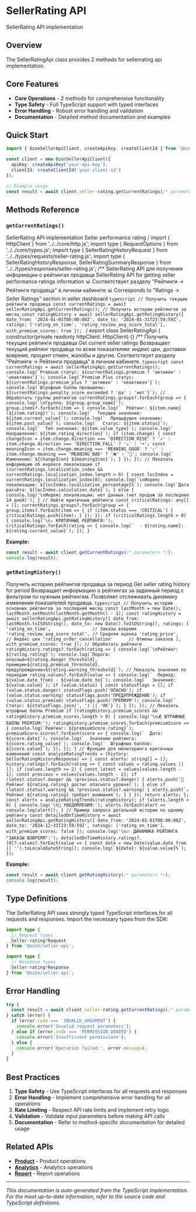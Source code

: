 # SellerRating API

SellerRating API implementation

## Overview

The SellerRatingApi class provides 2 methods for sellerrating api implementation.

## Core Features

- **Core Operations** - 2 methods for comprehensive functionality
- **Type Safety** - Full TypeScript support with typed interfaces
- **Error Handling** - Robust error handling and validation
- **Documentation** - Detailed method documentation and examples

## Quick Start

```typescript
import { OzonSellerApiClient, createApiKey, createClientId } from '@ozon/seller-api';

const client = new OzonSellerApiClient({
  apiKey: createApiKey('your-api-key'),
  clientId: createClientId('your-client-id')
});

// Example usage
const result = await client.seller-rating.getCurrentRatings(/* parameters */);
```

## Methods Reference

### `getCurrentRatings()`

SellerRating API implementation Seller performance rating / import { HttpClient } from '../../core/http.js'; import type { RequestOptions } from '../../core/types.js'; import type { SellerRatingHistoryRequest } from '../../types/requests/seller-rating.js'; import type { SellerRatingHistoryResponse, SellerRatingSummaryResponse } from '../../types/responses/seller-rating.js'; /** SellerRating API для получения информации о рейтингах продавца SellerRating API for getting seller performance ratings information 📊 Соответствует разделу "Рейтинги → Рейтинги продавца" в личном кабинете 📊 Corresponds to "Ratings → Seller Ratings" section in seller dashboard ```typescript // Получить текущие рейтинги продавца const currentRatings = await sellerRatingApi.getCurrentRatings(); // Получить историю рейтингов за месяц const ratingHistory = await sellerRatingApi.getRatingHistory({ date_from: '2024-01-01T00:00:00Z', date_to: '2024-01-31T23:59:59Z', ratings: ['rating_on_time', 'rating_review_avg_score_total'], with_premium_scores: true }); ``` / export class SellerRatingApi { constructor(private readonly httpClient: HttpClient) {} /** Получить текущие рейтинги продавца Get current seller ratings Возвращает текущий рейтинг продавца по всем показателям: индекс цен, доставки вовремя, процент отмен, жалобы и другие. Соответствует разделу "Рейтинги → Рейтинги продавца" в личном кабинете. ```typescript const currentRatings = await sellerRatingApi.getCurrentRatings(); console.log(`Premium статус: ${currentRatings.premium ? 'активен' : 'неактивен'}`); console.log(`Premium Plus статус: ${currentRatings.premium_plus ? 'активен' : 'неактивен'}`); console.log(`Штрафные баллы превышены: ${currentRatings.penalty_score_exceeded ? 'да' : 'нет'}`); // Обработать группы рейтингов currentRatings.groups?.forEach(group => { console.log(`\nГруппа: ${group.group_name}`); group.items?.forEach(item => { console.log(`  Рейтинг: ${item.name} (${item.rating})`); console.log(`  Текущее значение: ${item.current_value}`); console.log(`  Предыдущее значение: ${item.past_value}`); console.log(`  Статус: ${item.status}`); console.log(`  Тип значения: ${item.value_type}`); console.log(`  Направление: ${item.rating_direction}`); if (item.change) { const changeIcon = item.change.direction === 'DIRECTION_RISE' ? '↗️' : item.change.direction === 'DIRECTION_FALL' ? '↘️' : '➡️'; const meaningIcon = item.change.meaning === 'MEANING_GOOD' ? '✅' : item.change.meaning === 'MEANING_BAD' ? '❌' : '🔄'; console.log(`  Изменение: ${changeIcon} ${meaningIcon}`); } }); }); // Показать информацию об индексе локализации if (currentRatings.localization_index && currentRatings.localization_index.length > 0) { const locIndex = currentRatings.localization_index[0]; console.log(`\nИндекс локализации: ${locIndex.localization_percentage}%`); console.log(`Дата расчёта: ${locIndex.calculation_date}`); } else { console.log('\nИндекс локализации: нет данных (нет продаж за последние 14 дней)'); } // Найти критичные рейтинги const criticalRatings: any[] = []; currentRatings.groups?.forEach(group => { group.items?.forEach(item => { if (item.status === 'CRITICAL') { criticalRatings.push(item); } }); }); if (criticalRatings.length > 0) { console.log('\n⚠️ КРИТИЧНЫЕ РЕЙТИНГИ:'); criticalRatings.forEach(rating => { console.log(`  - ${rating.name}: ${rating.current_value}`); }); } ```

**Example:**
```typescript
const result = await client.getCurrentRatings(/* parameters */);
console.log(result);
```

### `getRatingHistory()`

Получить историю рейтингов продавца за период Get seller rating history for period Возвращает информацию о рейтингах за заданный период с фильтром по нужным рейтингам. Позволяет отслеживать динамику изменения показателей продавца. ```typescript // Получить историю основных рейтингов за последний месяц const lastMonth = new Date(); lastMonth.setMonth(lastMonth.getMonth() - 1); const ratingHistory = await sellerRatingApi.getRatingHistory({ date_from: lastMonth.toISOString(), date_to: new Date().toISOString(), ratings: [ 'rating_on_time',                // Заказы вовремя 'rating_review_avg_score_total', // Средняя оценка 'rating_price',                  // Индекс цен 'rating_order_cancellation'      // Отмены заказов ], with_premium_scores: true }); // Обработать рейтинги ratingHistory.ratings?.forEach(rating => { console.log(`\nРейтинг: ${rating.rating}`); console.log(`Пороги: опасный=${rating.danger_threshold}, премиум=${rating.premium_threshold}, предупреждение=${rating.warning_threshold}`); // Показать значения по периодам rating.values?.forEach(value => { console.log(`  Период: ${value.date_from} - ${value.date_to}`); console.log(`  Значение: ${value.value}`); if (value.status) { const statusFlags = []; if (value.status.danger) statusFlags.push('ОПАСНО'); if (value.status.warning) statusFlags.push('ПРЕДУПРЕЖДЕНИЕ'); if (value.status.premium) statusFlags.push('ПРЕМИУМ'); console.log(`  Статус: ${statusFlags.join(', ') || 'ОК'}`); } }); }); // Показать штрафные баллы Premium if (ratingHistory.premium_scores && ratingHistory.premium_scores.length > 0) { console.log('\n💰 ШТРАФНЫЕ БАЛЛЫ PREMIUM:'); ratingHistory.premium_scores.forEach(premiumScore => { console.log(`Рейтинг: ${premiumScore.rating}`); premiumScore.scores?.forEach(score => { console.log(`  Дата: ${score.date}`); console.log(`  Значение рейтинга: ${score.rating_value}`); console.log(`  Штрафных баллов: ${score.value}`); }); }); } // Функция для мониторинга критичных изменений const analyzeRatingTrends = (history: SellerRatingHistoryResponse) => { const alerts: string[] = []; history.ratings?.forEach(rating => { const values = rating.values || []; if (values.length >= 2) { const latest = values[values.length - 1]; const previous = values[values.length - 2]; if (latest.status?.danger && !previous.status?.danger) { alerts.push(`🚨 Рейтинг ${rating.rating} достиг опасного уровня!`); } else if (latest.status?.warning && !previous.status?.warning) { alerts.push(`⚠️ Рейтинг ${rating.rating} требует внимания`); } } }); return alerts; }; const alerts = analyzeRatingTrends(ratingHistory); if (alerts.length > 0) { console.log('\n🔔 УВЕДОМЛЕНИЯ:'); alerts.forEach(alert => console.log(alert)); } // Пример запроса детальной истории по одному рейтингу const detailedOnTimeHistory = await sellerRatingApi.getRatingHistory({ date_from: '2024-01-01T00:00:00Z', date_to: '2024-12-31T23:59:59Z', ratings: ['rating_on_time'], with_premium_scores: false }); console.log('\n📈 ДИНАМИКА РЕЙТИНГА "ЗАКАЗЫ ВОВРЕМЯ":'); detailedOnTimeHistory.ratings?.[0]?.values?.forEach(value => { const date = new Date(value.date_from || '').toLocaleDateString(); console.log(`${date}: ${value.value}%`); }); ```

**Example:**
```typescript
const result = await client.getRatingHistory(/* parameters */);
console.log(result);
```

## Type Definitions

The SellerRating API uses strongly typed TypeScript interfaces for all requests and responses. Import the necessary types from the SDK:

```typescript
import type {
  // Request types
  Seller-rating*Request
} from '@ozon/seller-api';

import type {
  // Response types  
  Seller-rating*Response
} from '@ozon/seller-api';
```

## Error Handling

```typescript
try {
  const result = await client.seller-rating.getCurrentRatings(/* parameters */);
} catch (error) {
  if (error.code === 'INVALID_ARGUMENT') {
    console.error('Invalid request parameters');
  } else if (error.code === 'PERMISSION_DENIED') {
    console.error('Insufficient permissions');
  } else {
    console.error('Operation failed:', error.message);
  }
}
```

## Best Practices

1. **Type Safety** - Use TypeScript interfaces for all requests and responses
2. **Error Handling** - Implement comprehensive error handling for all operations
3. **Rate Limiting** - Respect API rate limits and implement retry logic
4. **Validation** - Validate input parameters before making API calls
5. **Documentation** - Refer to method-specific documentation for detailed usage

## Related APIs

- **[Product](./product.md)** - Product operations
- **[Analytics](./analytics.md)** - Analytics operations
- **[Report](./report.md)** - Report operations

---

*This documentation is auto-generated from the TypeScript implementation. For the most up-to-date information, refer to the source code and TypeScript definitions.*